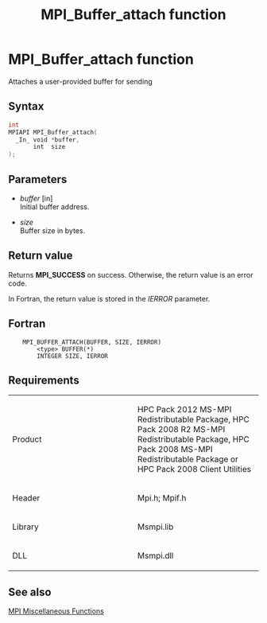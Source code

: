 ﻿---
title: MPI_Buffer_attach function
TOCTitle: MPI_Buffer_attach function
ms:assetid: 30D28DF2-2734-4BEF-B6EA-66FD40B42EE6
ms:mtpsurl: https://msdn.microsoft.com/en-us/library/Dn473240(v=VS.85)
ms:contentKeyID: 59360786
ms.date: 03/28/2018
mtps_version: v=VS.85
f1_keywords:
- MPI_BUFFER_ATTACH
- mpif/MPI_Buffer_attach
- mpi/MPI_BUFFER_ATTACH
dev_langs:
- C++
- C
---

# MPI\_Buffer\_attach function

Attaches a user-provided buffer for sending

## Syntax

``` c++
int
MPIAPI MPI_Buffer_attach(
  _In_ void *buffer,
       int  size
);
```

## Parameters

  - *buffer* \[in\]  
    Initial buffer address.

  - *size*  
    Buffer size in bytes.

## Return value

Returns **MPI\_SUCCESS** on success. Otherwise, the return value is an error code.

In Fortran, the return value is stored in the *IERROR* parameter.

## Fortran

``` FORTRAN
    MPI_BUFFER_ATTACH(BUFFER, SIZE, IERROR)
        <type> BUFFER(*)
        INTEGER SIZE, IERROR
```

## Requirements

<table>
<colgroup>
<col style="width: 50%" />
<col style="width: 50%" />
</colgroup>
<tbody>
<tr class="odd">
<td><p>Product</p></td>
<td><p>HPC Pack 2012 MS-MPI Redistributable Package, HPC Pack 2008 R2 MS-MPI Redistributable Package, HPC Pack 2008 MS-MPI Redistributable Package or HPC Pack 2008 Client Utilities</p></td>
</tr>
<tr class="even">
<td><p>Header</p></td>
<td>Mpi.h;
Mpif.h</td>
</tr>
<tr class="odd">
<td><p>Library</p></td>
<td>Msmpi.lib</td>
</tr>
<tr class="even">
<td><p>DLL</p></td>
<td>Msmpi.dll</td>
</tr>
</tbody>
</table>


## See also

[MPI Miscellaneous Functions](mpi-miscellaneous-functions.md)

